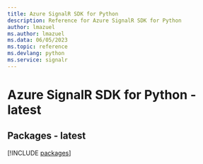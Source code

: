 ```yaml
---
title: Azure SignalR SDK for Python
description: Reference for Azure SignalR SDK for Python
author: lmazuel
ms.author: lmazuel
ms.data: 06/05/2023
ms.topic: reference
ms.devlang: python
ms.service: signalr
---
```

# Azure SignalR SDK for Python - latest
## Packages - latest
[!INCLUDE [packages](signalr-index.md)]